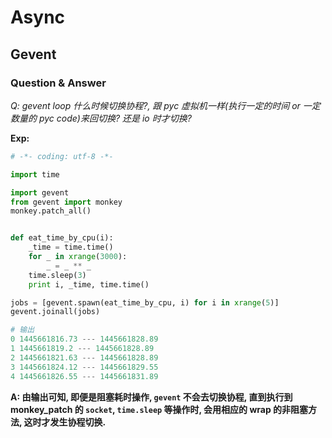 # Async

## Gevent

### Question & Answer

*Q: gevent loop 什么时候切换协程?, 跟 pyc 虚拟机一样(执行一定的时间 or 一定数量的 pyc code)来回切换? 还是 io 时才切换?*

**Exp:**

~~~ python
# -*- coding: utf-8 -*-

import time

import gevent
from gevent import monkey
monkey.patch_all()


def eat_time_by_cpu(i):
    _time = time.time()
    for _ in xrange(3000):
        _ = _ ** _
    time.sleep(3)
    print i, _time, time.time()

jobs = [gevent.spawn(eat_time_by_cpu, i) for i in xrange(5)]
gevent.joinall(jobs)

# 输出
0 1445661816.73 --- 1445661828.89
1 1445661819.2 --- 1445661828.89
2 1445661821.63 --- 1445661828.89
3 1445661824.12 --- 1445661829.55
4 1445661826.55 --- 1445661831.89
~~~

**A: 由输出可知, 即便是阻塞耗时操作, `gevent` 不会去切换协程, 直到执行到 monkey_patch 的 `socket`, `time.sleep` 等操作时, 会用相应的 wrap 的非阻塞方法, 这时才发生协程切换.**


